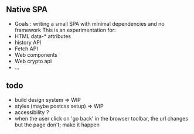 ## Native SPA
- Goals : writing a small SPA with minimal dependencies and no framework
This is an experimentation for:
- HTML data-* attributes
- history API
- Fetch API
- Web components
- Web crypto api
- ...

## todo
- build design system => WIP
- styles (maybe postcss setup) => WIP
- accessibility ?
- when the user click on 'go back' in the browser toolbar, the url changes but the page don't; make it happen